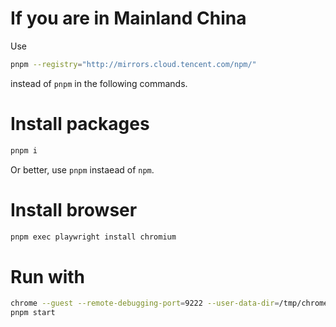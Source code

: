# If you are in Mainland China
Use
```sh
pnpm --registry="http://mirrors.cloud.tencent.com/npm/"
```
instead of `pnpm` in the following commands.

# Install packages
```sh
pnpm i
```
Or better, use `pnpm` instaead of `npm`.

# Install browser
```sh
pnpm exec playwright install chromium
```

# Run with
```sh
chrome --guest --remote-debugging-port=9222 --user-data-dir=/tmp/chrome-profile --no-first-run
pnpm start
```
